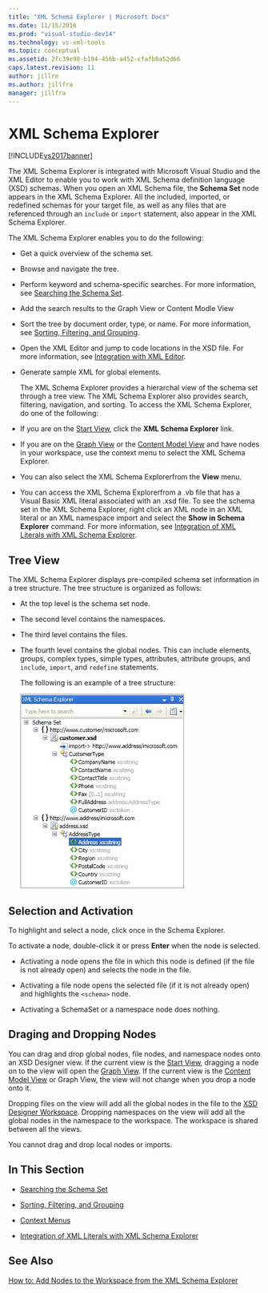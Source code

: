 ```yaml
---
title: "XML Schema Explorer | Microsoft Docs"
ms.date: 11/15/2016
ms.prod: "visual-studio-dev14"
ms.technology: vs-xml-tools
ms.topic: conceptual
ms.assetid: 2fc39e98-b194-456b-a452-cfafb0a52d66
caps.latest.revision: 11
author: jillre
ms.author: jillfra
manager: jillfra
---
```

# XML Schema Explorer
[!INCLUDE[vs2017banner](../includes/vs2017banner.md)]

The XML Schema Explorer is integrated with Microsoft Visual Studio and the XML Editor to enable you to work with XML Schema definition language (XSD) schemas. When you open an XML Schema file, the **Schema Set** node appears in the XML Schema Explorer. All the included, imported, or redefined schemas for your target file, as well as any files that are referenced through an `include` or `import` statement, also appear in the XML Schema Explorer.

 The XML Schema Explorer enables you to do the following:

- Get a quick overview of the schema set.

- Browse and navigate the tree.

- Perform keyword and schema-specific searches. For more information, see [Searching the Schema Set](../xml-tools/searching-the-schema-set.md).

- Add the search results to the Graph View or Content Modle View

- Sort the tree by document order, type, or name. For more information, see [Sorting, Filtering, and Grouping](../xml-tools/sorting-filtering-and-grouping-xml-schema-explorer.md).

- Open the XML Editor and jump to code locations in the XSD file. For more information, see [Integration with XML Editor](../xml-tools/integration-with-xml-editor.md).

- Generate sample XML for global elements.

  The XML Schema Explorer provides a hierarchal view of the schema set through a tree view. The XML Schema Explorer also provides search, filtering, navigation, and sorting. To access the XML Schema Explorer, do one of the following:

- If you are on the [Start View](../xml-tools/start-view.md), click the **XML Schema Explorer** link.

- If you are on the [Graph View](../xml-tools/graph-view.md) or the [Content Model View](../xml-tools/content-model-view.md) and have nodes in your workspace, use the context menu to select the XML Schema Explorer.

- You can also select the XML Schema Explorerfrom the **View** menu.

- You can access the XML Schema Explorerfrom a .vb file that has a Visual Basic XML literal associated with an .xsd file. To see the schema set in the XML Schema Explorer, right click an XML node in an XML literal or an XML namespace import and select the **Show in Schema Explorer** command. For more information, see [Integration of XML Literals with XML Schema Explorer](../xml-tools/integration-of-xml-literals-with-xml-schema-explorer.md).

## Tree View
 The XML Schema Explorer displays pre-compiled schema set information in a tree structure. The tree structure is organized as follows:

- At the top level is the schema set node.

- The second level contains the namespaces.

- The third level contains the files.

- The fourth level contains the global nodes. This can include elements, groups, complex types, simple types, attributes, attribute groups, and `include`, `import`, and `redefine` statements.

  The following is an example of a tree structure:

  ![XML Schema Explorer](../xml-tools/media/xmlschemaexplorer.gif "XMLSchemaExplorer")

## Selection and Activation
 To highlight and select a node, click once in the Schema Explorer.

 To activate a node, double-click it or press **Enter** when the node is selected.

- Activating a node opens the file in which this node is defined (if the file is not already open) and selects the node in the file.

- Activating a file node opens the selected file (if it is not already open) and highlights the `<schema>` node.

- Activating a SchemaSet or a namespace node does nothing.

## Draging and Dropping Nodes
 You can drag and drop global nodes, file nodes, and namespace nodes onto an XSD Designer view. If the current view is the [Start View](../xml-tools/start-view.md), dragging a node on to the view will open the [Graph View](../xml-tools/graph-view.md). If the current view is the [Content Model View](../xml-tools/content-model-view.md) or Graph View, the view will not change when you drop a node onto it.

 Dropping files on the view will add all the global nodes in the file to the [XSD Designer Workspace](../xml-tools/xml-schema-designer-workspace.md). Dropping namespaces on the view will add all the global nodes in the namespace to the workspace. The workspace is shared between all the views.

 You cannot drag and drop local nodes or imports.

## In This Section

- [Searching the Schema Set](../xml-tools/searching-the-schema-set.md)

- [Sorting, Filtering, and Grouping](../xml-tools/sorting-filtering-and-grouping-xml-schema-explorer.md)

- [Context Menus](../xml-tools/context-menus-xml-schema-explorer.md)

- [Integration of XML Literals with XML Schema Explorer](../xml-tools/integration-of-xml-literals-with-xml-schema-explorer.md)

## See Also
 [How to: Add Nodes to the Workspace from the XML Schema Explorer](../xml-tools/how-to-add-nodes-to-the-workspace-from-the-xml-schema-explorer.md)
